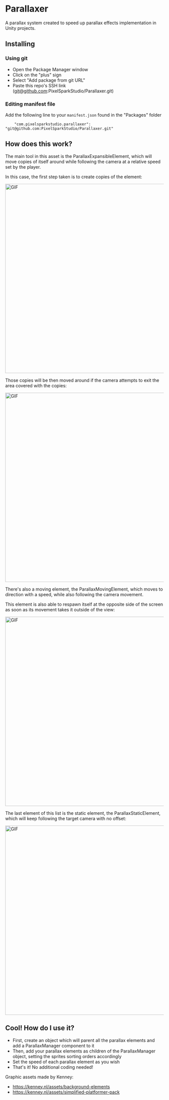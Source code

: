 # Parallaxer

A parallax system created to speed up parallax effects implementation in Unity projects.

## Installing

### Using git

- Open the Package Manager window
- Click on the "plus" sign
- Select "Add package from git URL"
- Paste this repo's SSH link (git@github.com:PixelSparkStudio/Parallaxer.git)

### Editing manifest file

Add the following line to your `manifest.json` found in the "Packages" folder

`    "com.pixelsparkstudio.parallaxer": "git@github.com:PixelSparkStudio/Parallaxer.git"`

## How does this work?

The main tool in this asset is the ParallaxExpansibleElement, which will move copies of itself around
while following the camera at a relative speed set by the player.

In this case, the first step taken is to create copies of the element:

[<img alt="GIF" src="https://github.com/SoftBoiledGames/Parallaxer/blob/main/Documentation/copies_spawning.gif" width= 600/>](https://github.com/PixelSparkStudio/Parallaxer/blob/main/Documentation/copies_spawning.gif)

Those copies will be then moved around if the camera attempts to exit the area covered with the copies:

[<img alt="GIF" src="https://github.com/SoftBoiledGames/Parallaxer/blob/main/Documentation/copies_moving.gif" width= 600/>](https://github.com/PixelSparkStudio/Parallaxer/blob/main/Documentation/copies_moving.gif)

There's also a moving element, the ParallaxMovingElement, which moves to direction with a speed, while also following the camera movement.

This element is also able to respawn itself at the opposite side of the screen as soon as its movement takes it outside of the view:

[<img alt="GIF" src="https://github.com/SoftBoiledGames/Parallaxer/blob/main/Documentation/moving_element.gif" width= 600/>](https://github.com/PixelSparkStudio/Parallaxer/blob/main/Documentation/moving_element.gif)

The last element of this list is the static element, the ParallaxStaticElement, which will keep following the target camera with no offset:

[<img alt="GIF" src="https://github.com/SoftBoiledGames/Parallaxer/blob/main/Documentation/static_element.gif" width= 600/>](https://github.com/PixelSparkStudio/Parallaxer/blob/main/Documentation/static_element.gif)

## Cool! How do I use it?

- First, create an object which will parent all the parallax elements and add a ParallaxManager component to it
- Then, add your parallax elements as children of the ParallaxManager object, setting the sprites sorting orders accordingly
- Set the speed of each parallax element as you wish
- That's it! No additional coding needed!

Graphic assets made by Kenney:
- https://kenney.nl/assets/background-elements
- https://kenney.nl/assets/simplified-platformer-pack
